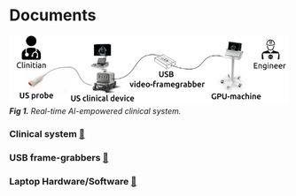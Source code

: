 # Documents

![fig](../docs/figures/rt-ai-system.png)   
_**Fig 1.** Real-time AI-empowered clinical system._


### Clinical system [:file_folder:](system/ultrasound-clinical-devices)
### USB frame-grabbers [:file_folder:](system/usb-frame-grabber)
### Laptop Hardware/Software [:file_folder:](system/laptop-hardware-software)
